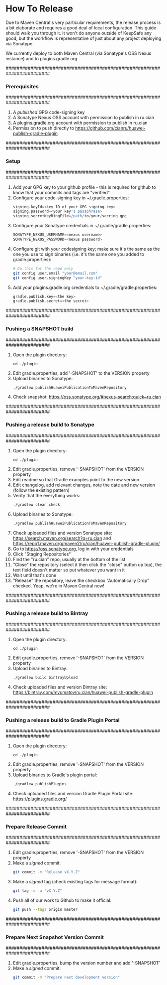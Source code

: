 How To Release
==============

Due to Maven Central's very particular requirements, the release process is a bit
elaborate and requires a good deal of local configuration.  This guide should walk
you through it.  It won't do anyone outside of KeepSafe any good, but the workflow
is representative of just about any project deploying via Sonatype.

We currently deploy to both Maven Central (via Sonatype's OSS Nexus instance) and to
plugins.gradle.org.

########################################################################
### Prerequisites
########################################################################

1. A *published* GPG code-signing key
1. A Sonatype Nexus OSS account with permission to publish in ru.cian
1. A plugins.gradle.org account with permission to publish in ru.cian
1. Permission to push directly to https://github.com/cianru/huawei-publish-gradle-plugin

########################################################################
### Setup
########################################################################

1. Add your GPG key to your github profile - this is required
   for github to know that your commits and tags are "verified".
1. Configure your code-signing key in ~/.gradle.properties:
   ```gradle
   signing.keyId=<key ID of your GPG signing key>
   signing.password=<your key's passphrase>
   signing.secretKeyRingFile=/path/to/your/secring.gpg
   ```
1. Configure your Sonatype credentials in ~/.gradle/gradle.properties:
   ```gradle
   SONATYPE_NEXUS_USERNAME=<nexus username>
   SONATYPE_NEXUS_PASSWORD=<nexus password>
   ```
1. Configure git with your codesigning key; make sure it's the same as the one
   you use to sign binaries (i.e. it's the same one you added to gradle.properties):
   ```bash
   # Do this for the repo only
   git config user.email "your@email.com"
   git config user.signingKey "your-key-id"
   ```
1. Add your plugins.gradle.org credentials to ~/.gradle/gradle.properties:
   ```gradle
   gradle.publish.key=<the key>
   gradle.publish.secret=<the secret>
   ```
########################################################################
### Pushing a SNAPSHOT build
########################################################################
1. Open the plugin directory:
    ```
    cd ./plugin
    ```
1. Edit gradle.properties, add '-SNAPSHOT' to the VERSION property
1. Upload binaries to Sonatype:
   ```bash
   ./gradlew publishHuaweiPublicationToMavenRepository
   ```
1. Check snapshot: https://oss.sonatype.org/#nexus-search;quick~ru.cian

########################################################################
### Pushing a release build to Sonatype
########################################################################
1. Open the plugin directory:
    ```
    cd ./plugin
    ```
1. Edit gradle.properties, remove '-SNAPSHOT' from the VERSION property
1. Edit readme so that Gradle examples point to the new version
1. Edit changelog, add relevant changes, note the date and new version (follow the existing pattern)
1. Verify that the everything works:
   ```bash
   ./gradlew clean check
   ```
1. Upload binaries to Sonatype:
   ```bash
   ./gradlew publishHuaweiPublicationToMavenRepository
   ```
1. Check uploaded files and version Sonatype site: https://search.maven.org/search?q=ru.cian and https://repo1.maven.org/maven2/ru/cian/huawei-publish-gradle-plugin/   
1. Go to https://oss.sonatype.org, log in with your credentials
1. Click "Staging Repositories"
1. Find the "ru.cian" repo, usually at the bottom of the list
1. "Close" the repository (select it then click the "close" button up top), the text field doesn't matter so put whatever you want in it
1. Wait until that's done
1. "Release" the repository, leave the checkbox "Automatically Drop" checked. Yeap, we're in Maven Central now!

########################################################################
### Pushing a release build to Bintray
########################################################################
1. Open the plugin directory:
    ```
    cd ./plugin
    ```
1. Edit gradle.properties, remove '-SNAPSHOT' from the VERSION property
1. Upload binaries to Bintray:
   ```bash
   ./gradlew build bintrayUpload
   ```
1. Check uploaded files and version Bintray site: https://bintray.com/myumatov/ru.cian/huawei-publish-gradle-plugin   

########################################################################
### Pushing a release build to Gradle Plugin Portal
########################################################################
1. Open the plugin directory:
    ```
    cd ./plugin
    ```
1. Edit gradle.properties, remove '-SNAPSHOT' from the VERSION property
1. Upload binaries to Gradle's plugin portal:
   ```bash
   ./gradlew publishPlugins
   ```
1. Check uploaded files and version Gradle Plugin Portal site: https://plugins.gradle.org/

########################################################################
### Prepare Release Commit
########################################################################
1. Edit gradle.properties, remove '-SNAPSHOT' from the VERSION property
1. Make a *signed* commit:
   ```bash
   git commit -m "Release vX.Y.Z"
   ```
1. Make a *signed* tag (check existing tags for message format):
   ```bash
   git tag -s -a "vX.Y.Z"
   ```
1. Push all of our work to Github to make it official:
   ```bash
   git push --tags origin master

########################################################################
### Prepare Next Snapshot Version Commit
########################################################################
1. Edit gradle.properties, bump the version number and add '-SNAPSHOT'
1. Make a *signed* commit:
   ```bash
   git commit -m "Prepare next development version"
   ```
